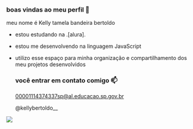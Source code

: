 ### boas vindas ao meu perfil 💙 

meu nome é Kelly tamela bandeira bertoldo 

- estou estudando na .[alura].
- estou me desenvolvendo na linguagem JavaScript
- utilizo esse espaço para minha organização e compartilhamento dos meu projetos desenvolvidos

  ### você entrar em contato comigo 📫

  00001114374337sp@al.educacao.sp.gov.br

  @kellybertoldo__

![](https://tenor.com/pt-BR/view/elsa-singing-queen-let-it-go-frozen-gif-13633173)
  












